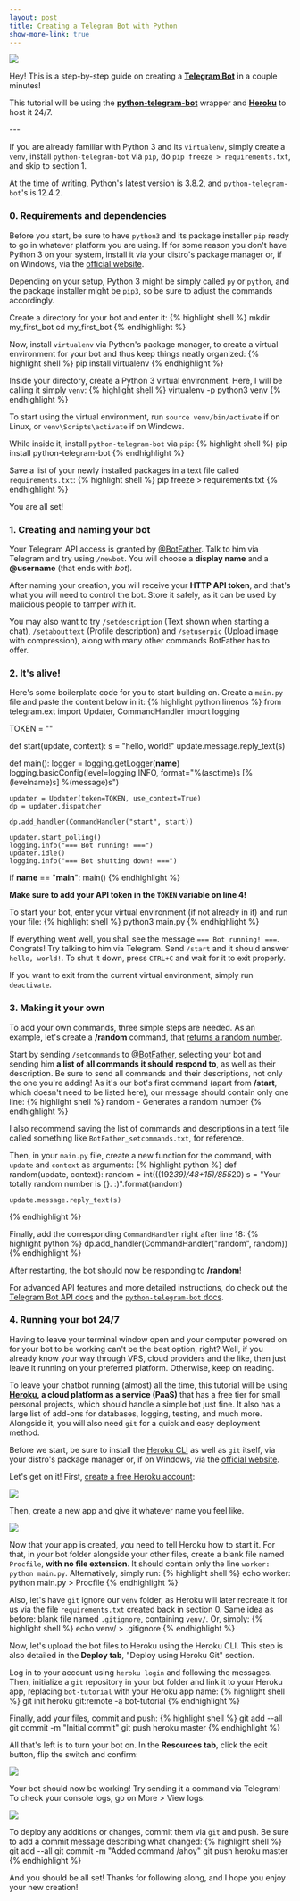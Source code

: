 ```yaml
---
layout: post
title: Creating a Telegram Bot with Python
show-more-link: true
---
```


![]({{site.baseurl}}/images/telegram-bot-python.jpg)

Hey! This is a step-by-step guide on creating a **[Telegram Bot](https://core.telegram.org/bots)** in a couple minutes!

This tutorial will be using the **[python-telegram-bot](https://python-telegram-bot.org/)** wrapper and **[Heroku](https://www.heroku.com/)** to host it 24/7.

<!--more--> ---

If you are already familiar with Python 3 and its `virtualenv`, simply create a `venv`, install `python-telegram-bot` via `pip`, do `pip freeze > requirements.txt`, and skip to section 1.

At the time of writing, Python's latest version is 3.8.2, and `python-telegram-bot`'s is 12.4.2.

### 0. Requirements and dependencies

Before you start, be sure to have `python3` and its package installer `pip` ready to go in whatever platform you are using. If for some reason you don't have Python 3 on your system, install it via your distro's package manager or, if on Windows, via the [official website](https://www.python.org/downloads/windows/).

Depending on your setup, Python 3 might be simply called `py` or `python`, and the package installer might be `pip3`, so be sure to adjust the commands accordingly.

Create a directory for your bot and enter it:
{% highlight shell %}
mkdir my_first_bot
cd my_first_bot
{% endhighlight %}

Now, install `virtualenv` via Python's package manager, to create a virtual environment for your bot and thus keep things neatly organized:
{% highlight shell %}
pip install virtualenv
{% endhighlight %}

Inside your directory, create a Python 3 virtual environment. Here, I will be calling it simply `venv`:
{% highlight shell %}
virtualenv -p python3 venv
{% endhighlight %}

To start using the virtual environment, run `source venv/bin/activate` if on Linux, or `venv\Scripts\activate` if on Windows.

While inside it, install `python-telegram-bot` via `pip`:
{% highlight shell %}
pip install python-telegram-bot
{% endhighlight %}

Save a list of your newly installed packages in a text file called `requirements.txt`:
{% highlight shell %}
pip freeze > requirements.txt
{% endhighlight %}

You are all set!

### 1. Creating and naming your bot

Your Telegram API access is granted by [@BotFather](http://t.me/BotFather). Talk to him via Telegram and try using `/newbot`. You will choose a **display name** and a **@username** (that ends with *bot*).

After naming your creation, you will receive your **HTTP API token**, and that's what you will need to control the bot. Store it safely, as it can be used by malicious people to tamper with it.

You may also want to try `/setdescription` (Text shown when starting a chat), `/setabouttext` (Profile description) and `/setuserpic` (Upload image with compression), along with many other commands BotFather has to offer.

### 2. It's alive!

Here's some boilerplate code for you to start building on. Create a `main.py` file and paste the content below in it:
{% highlight python linenos %}
from telegram.ext import Updater, CommandHandler
import logging

TOKEN = ""

def start(update, context):
    s = "hello, world!"
    update.message.reply_text(s)

def main():
    logger = logging.getLogger(__name__)
    logging.basicConfig(level=logging.INFO,
                        format="%(asctime)s [%(levelname)s] %(message)s")

    updater = Updater(token=TOKEN, use_context=True)
    dp = updater.dispatcher

    dp.add_handler(CommandHandler("start", start))

    updater.start_polling()
    logging.info("=== Bot running! ===")
    updater.idle()
    logging.info("=== Bot shutting down! ===")

if __name__ == "__main__":
    main()
{% endhighlight %}

**Make sure to add your API token in the `TOKEN` variable on line 4!**

To start your bot, enter your virtual environment (if not already in it) and run your file:
{% highlight shell %}
python3 main.py
{% endhighlight %}

If everything went well, you shall see the message `=== Bot running! ===`. Congrats! Try talking to him via Telegram. Send `/start` and it should answer `hello, world!`. To shut it down, press `CTRL+C` and wait for it to exit properly.

If you want to exit from the current virtual environment, simply run `deactivate`.

### 3. Making it your own

To add your own commands, three simple steps are needed. As an example, let's create a **/random** command, that [returns a random number](https://xkcd.com/221/).

Start by sending `/setcommands` to [@BotFather](http://t.me/BotFather), selecting your bot and sending him **a list of all commands it should respond to**, as well as their description. Be sure to send all commands and their descriptions, not only the one you're adding! As it's our bot's first command (apart from **/start**, which doesn't need to be listed here), our message should contain only one line: 
{% highlight shell %}
random - Generates a random number
{% endhighlight %}

I also recommend saving the list of commands and descriptions in a text file called something like `BotFather_setcommands.txt`, for reference.

Then, in your `main.py` file, create a new function for the command, with `update` and `context` as arguments:
{% highlight python %}
def random(update, context):
    random = int(((192*39)/48+15)/855*20)
    s = "Your totally random number is {}. :)".format(random)

    update.message.reply_text(s)
{% endhighlight %}

Finally, add the corresponding `CommandHandler` right after line 18:
{% highlight python %}
    dp.add_handler(CommandHandler("random", random))
{% endhighlight %}

After restarting, the bot should now be responding to **/random**!

For advanced API features and more detailed instructions, do check out the [Telegram Bot API docs](https://core.telegram.org/bots/api) and the [`python-telegram-bot` docs](https://python-telegram-bot.readthedocs.io/en/stable/).

### 4. Running your bot 24/7

Having to leave your terminal window open and your computer powered on for your bot to be working can't be the best option, right? Well, if you already know your way through VPS, cloud providers and the like, then just leave it running on your preferred platform. Otherwise, keep on reading.

To leave your chatbot running (almost) all the time, this tutorial will be using **[Heroku](https://www.heroku.com/), a cloud platform as a service (PaaS)** that has a free tier for small personal projects, which should handle a simple bot just fine. It also has a large list of add-ons for databases, logging, testing, and much more. Alongside it, you will also need `git` for a quick and easy deployment method.

Before we start, be sure to install the [Heroku CLI](https://devcenter.heroku.com/articles/heroku-cli#download-and-install) as well as `git` itself, via your distro's package manager or, if on Windows, via the [official website](https://git-scm.com/book/en/v2/Getting-Started-Installing-Git).

Let's get on it! First, [create a free Heroku account](https://signup.heroku.com/):

![]({{site.baseurl}}/images/heroku-signup.jpg)

Then, create a new app and give it whatever name you feel like.

![]({{site.baseurl}}/images/heroku-newapp.png)

Now that your app is created, you need to tell Heroku how to start it. For that, in your bot folder alongside your other files, create a blank file named `Procfile`, **with no file extension**. It should contain only the line `worker: python main.py`. Alternatively, simply run:
{% highlight shell %}
echo worker: python main.py > Procfile
{% endhighlight %}

Also, let's have `git` ignore our `venv` folder, as Heroku will later recreate it for us via the file `requirements.txt` created back in section 0. Same idea as before: blank file named `.gitignore`, containing `venv/`. Or, simply:
{% highlight shell %}
echo venv/ > .gitignore
{% endhighlight %}

Now, let's upload the bot files to Heroku using the Heroku CLI. This step is also detailed in the **Deploy tab**, "Deploy using Heroku Git" section.

Log in to your account using `heroku login` and following the messages. Then, initialize a `git` repository in your bot folder and link it to your Heroku app, replacing `bot-tutorial` with your Heroku app name:
{% highlight shell %}
git init
heroku git:remote -a bot-tutorial
{% endhighlight %}

Finally, add your files, commit and push:
{% highlight shell %}
git add --all
git commit -m "Initial commit"
git push heroku master
{% endhighlight %}

All that's left is to turn your bot on. In the **Resources tab**, click the edit button, flip the switch and confirm:

![]({{site.baseurl}}/images/heroku-worker.png)

Your bot should now be working! Try sending it a command via Telegram! To check your console logs, go on More > View logs:

![]({{site.baseurl}}/images/heroku-logs.png)

To deploy any additions or changes, commit them via `git` and push. Be sure to add a commit message describing what changed:
{% highlight shell %}
git add --all
git commit -m "Added command /ahoy"
git push heroku master
{% endhighlight %}

And you should be all set! Thanks for following along, and I hope you enjoy your new creation!